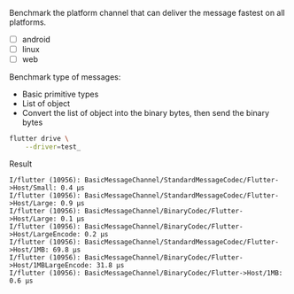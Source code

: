 Benchmark the platform channel that can deliver the message fastest on all platforms.
- [ ] android
- [ ] linux
- [ ] web

Benchmark type of messages:
- Basic primitive types
- List of object
- Convert the list of object into the binary bytes, then send the binary bytes

```bash
flutter drive \
    --driver=test_
```


Result
```
I/flutter (10956): BasicMessageChannel/StandardMessageCodec/Flutter->Host/Small: 0.4 µs
I/flutter (10956): BasicMessageChannel/StandardMessageCodec/Flutter->Host/Large: 0.9 µs
I/flutter (10956): BasicMessageChannel/BinaryCodec/Flutter->Host/Large: 0.1 µs
I/flutter (10956): BasicMessageChannel/BinaryCodec/Flutter->Host/LargeEncode: 0.2 µs
I/flutter (10956): BasicMessageChannel/StandardMessageCodec/Flutter->Host/1MB: 69.8 µs
I/flutter (10956): BasicMessageChannel/BinaryCodec/Flutter->Host/1MBLargeEncode: 31.8 µs
I/flutter (10956): BasicMessageChannel/BinaryCodec/Flutter->Host/1MB: 0.6 µs
```